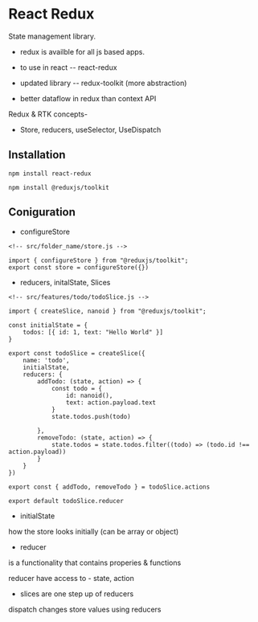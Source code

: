 # React Redux

State management library.

- redux is availble for all js based apps.

- to use in react -- react-redux

- updated library -- redux-toolkit (more abstraction)

- better dataflow in redux than context API

Redux & RTK concepts-

- Store, reducers, useSelector, UseDispatch

## Installation

```
npm install react-redux
```

```
npm install @reduxjs/toolkit
```

## Coniguration

- configureStore

```
<!-- src/folder_name/store.js -->

import { configureStore } from "@reduxjs/toolkit";
export const store = configureStore({})

```

- reducers, initalState, Slices

```
<!-- src/features/todo/todoSlice.js -->

import { createSlice, nanoid } from "@reduxjs/toolkit";

const initialState = {
    todos: [{ id: 1, text: "Hello World" }]
}

export const todoSlice = createSlice({
    name: 'todo',
    initialState,
    reducers: {
        addTodo: (state, action) => {
            const todo = {
                id: nanoid(),
                text: action.payload.text
            }
            state.todos.push(todo)

        },
        removeTodo: (state, action) => {
            state.todos = state.todos.filter((todo) => (todo.id !== action.payload))
        }
    }
})

export const { addTodo, removeTodo } = todoSlice.actions

export default todoSlice.reducer

```

- initialState

how the store looks initially
(can be array or object)

- reducer

is a functionality that contains properies & functions

reducer have access to -
state, action

- slices are one step up of reducers

dispatch changes store values using reducers
